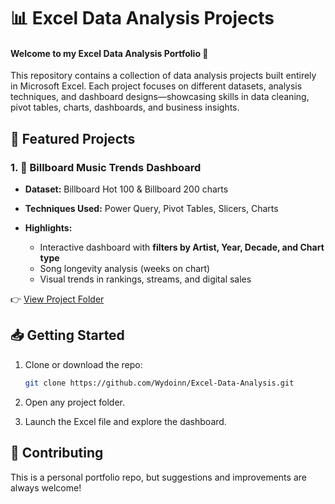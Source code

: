 # 📊 Excel Data Analysis Projects

#### Welcome to my Excel Data Analysis Portfolio 🎯

This repository contains a collection of data analysis projects built entirely in Microsoft Excel. Each project focuses on different datasets, analysis techniques, and dashboard designs—showcasing skills in data cleaning, pivot tables, charts, dashboards, and business insights.

## 🚀 Featured Projects

### 1. 🎵 Billboard Music Trends Dashboard

* **Dataset:** Billboard Hot 100 & Billboard 200 charts
* **Techniques Used:** Power Query, Pivot Tables, Slicers, Charts
* **Highlights:**

  * Interactive dashboard with **filters by Artist, Year, Decade, and Chart type**
  * Song longevity analysis (weeks on chart)
  * Visual trends in rankings, streams, and digital sales

👉 [View Project Folder](./Project-01-Billboard-Music-Trends)

## 📥 Getting Started

1. Clone or download the repo:

   ```bash
   git clone https://github.com/Wydoinn/Excel-Data-Analysis.git
   ```
2. Open any project folder.
3. Launch the Excel file and explore the dashboard.

## 🤝 Contributing

This is a personal portfolio repo, but suggestions and improvements are always welcome!
